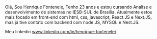 Olá, Sou Henrique Fontenele, Tenho 23 anos e estou cursando Analise e desenvolvimento de sistemas no IESB-SUL de Brasilia.
Atualmente estou mais focado em front-end com html, css, javascript, React.JS e Next.JS, mas já tive contato com backend com node.JS, MYSQL e Nest.JS.

Meu linkedin www.linkedin.com/in/henrique-fontenele/
